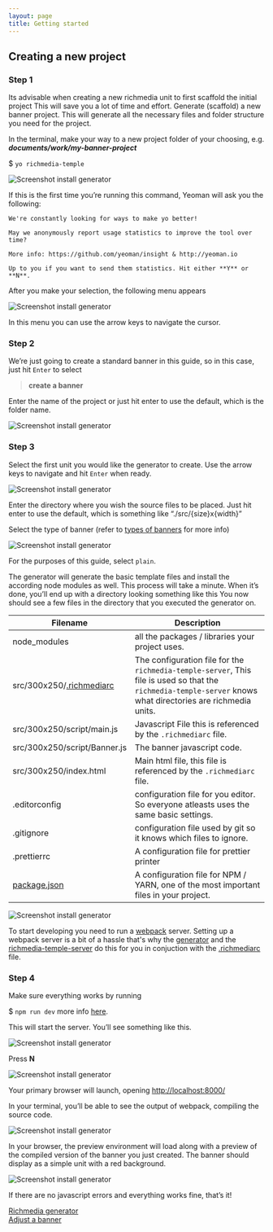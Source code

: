 ```yaml
---
layout: page
title: Getting started
---
```

## Creating a new project

### Step 1

Its advisable when creating a new richmedia unit to first scaffold the initial project This will save you a lot of
time and effort. Generate (scaffold) a new banner project. This will generate all the necessary files and folder structure you need for
the project.

In the terminal, make your way to a new project folder of your choosing, e.g. _**documents/work/my-banner-project**_

$ `yo richmedia-temple`

![Screenshot install generator](./assets/img/Screenshot_install_richmedia_scaffold.png)

If this is the first time you’re running this command, Yeoman will ask you the following:

```
We're constantly looking for ways to make yo better!

May we anonymously report usage statistics to improve the tool over time?

More info: https://github.com/yeoman/insight & http://yeoman.io

Up to you if you want to send them statistics. Hit either **Y** or **N**.
```

After you make your selection, the following menu appears

![Screenshot install generator](./assets/img/Screenshot_richmedia-welcome.png)

In this menu you can use the arrow keys to navigate the cursor.

### Step 2

We’re just going to create a standard banner in this guide, so in this case, just hit `Enter` to select

>**create a banner**

Enter the name of the project or just hit enter to use the default, which is the folder name.

![Screenshot install generator](./assets/img/Screenshot_banner-name.png)

### Step 3

Select the first unit you would like the generator to create. Use the arrow keys to navigate and hit `Enter`
when ready.

![Screenshot install generator](./assets/img/Screenshot_select-unit-size.png)

Enter the directory where you wish the source files to be placed. Just hit enter to use the default, which is something 
like “./src/{size}x{width}”

Select the type of banner (refer to [types of banners](./banner-types.md) for more info)

![Screenshot install generator](./assets/img/Screenshot_banner-type.png)

For the purposes of this guide, select `plain`.

The generator will generate the basic template files and install the according node modules as well. This process will take 
a minute. When it’s done, you’ll end up with a directory looking something like this You now should see a few files in the 
directory that you executed the generator on.

| Filename                     | Description                                                                                                                                                |
|------------------------------|------------------------------------------------------------------------------------------------------------------------------------------------------------|
| node_modules                 | all the packages / libraries your project uses.                                                                                                            |
| src/300x250/[.richmediarc](./richmediarc.md)   | The configuration file for the `richmedia-temple-server`, This file is used so that the `richmedia-temple-server` knows what directories are richmedia units.  |
| src/300x250/script/main.js   | Javascript File this is referenced by the `.richmediarc` file.                                                                                               |
| src/300x250/script/Banner.js | The banner javascript code.                                                                                                                                |
| src/300x250/index.html       | Main html file, this file is referenced by the `.richmediarc` file.
| .editorconfig                | configuration file for you editor. So everyone atleasts uses the same basic settings.                                                                      |
| .gitignore                   | configuration file used by git so it knows which files to ignore.                                                                                          |
| .prettierrc                  | A configuration file for prettier printer
| [package.json](./package-json.md)                 | A configuration file for NPM / YARN, one of the most important files in your project.                                                                      |

![Screenshot install generator](./assets/img/Screenshot_project-structure.png)

To start developing you need to run a [webpack](https://webpack.js.org/) server. Setting up a webpack server is a bit of a 
hassle that's why the [generator](./generator.md) and the [richmedia-temple-server](./devserver.md) do this for you in conjuction 
with the [.richmediarc](./richmediarc.md) file.

### Step 4

Make sure everything works by running

$ `npm run dev` more info [here](./devserver.md).

This will start the server. You’ll see something like this.

![Screenshot install generator](./assets/img/Screenshot_run_dev_server.png)

Press **N**

![Screenshot install generator](./assets/img/Screenshot_localhost8000.png)

Your primary browser will launch, opening [http://localhost:8000/](http://localhost:8000/)

In your terminal, you’ll be able to see the output of webpack, compiling the source code.

![Screenshot install generator](./assets/img/Screenshot_webpack-compiling.png)

In your browser, the preview environment will load along with a preview of the compiled version of the banner you just 
created. The banner should display as a simple unit with a red background.

![Screenshot install generator](./assets/img/Screenshot_banner-browser.png)

If there are no javascript errors and everything works fine, that’s it!

<div class="container">
    <div class="link__item">
        <a href="./generator.html"><i
        class="fas fa-long-arrow-alt-right"></i> Richmedia generator</a>
    </div>
		<div class="link__item">
        <a href="./adjusting-a-banner.html">Adjust a banner <i
        class="fas fa-long-arrow-alt-right"></i></a>
    </div>
</div>
